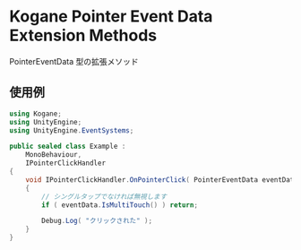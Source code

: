 # Kogane Pointer Event Data Extension Methods

PointerEventData 型の拡張メソッド

## 使用例

```cs
using Kogane;
using UnityEngine;
using UnityEngine.EventSystems;

public sealed class Example :
    MonoBehaviour,
    IPointerClickHandler
{
    void IPointerClickHandler.OnPointerClick( PointerEventData eventData )
    {
        // シングルタップでなければ無視します
        if ( eventData.IsMultiTouch() ) return;

        Debug.Log( "クリックされた" );
    }
}
```